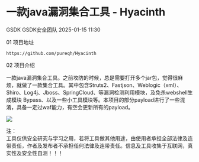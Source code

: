 #  一款java漏洞集合工具 - Hyacinth   
GSDK  GSDK安全团队   2025-01-15 11:30  
  
01 项目地址  
  
```
https://github.com/pureqh/Hyacinth
```  
  
  
  
02 项目介绍  
  
  
一款java漏洞集合工具。之前攻防的时候，总是需要打开多个jar包，觉得很麻烦，就做了一款集合工具。其中包含Struts2、Fastjson、Weblogic（xml）、Shiro、Log4j、Jboss、SpringCloud、等漏洞检测利用模块，及免杀webshell生成模块 Bypass、以及一些小工具模块等。本项目的部分payload进行了一些混淆，具备一定过waf能力，有空会更新所有的payload。  
  
![](https://mmbiz.qpic.cn/sz_mmbiz_png/Xu1xJEZRrFiaiaiavictYDlCt6UvoMNticKjpVVfbibP4q0ljEkzkApI9R6MMsYj38Hu9U2ueia5kVWJAZGWHD4YDzvfQ/640?wx_fmt=png&from=appmsg "")  
  
注：  
工具仅供安全研究与学习之用，若将工具做其他用途，由使用者承担全部法律及连带责任，作者及发布者不承担任何法律及连带责任。信息及工具收集于互联网，真实性及安全性自测！！！  
  
  
  

